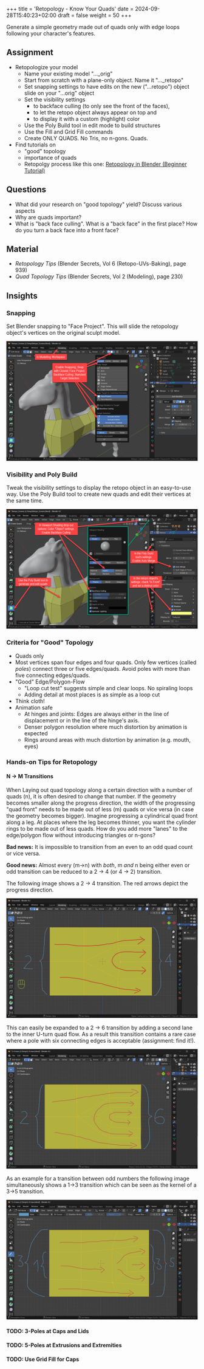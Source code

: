 +++
title = 'Retopology - Know Your Quads'
date = 2024-09-28T15:40:23+02:00
draft = false
weight = 50
+++

Generate a simple geometry made out of quads only with edge loops following your character's features.

## Assignment 

- Retopologize your model
  - Name your existing model "..._orig"
  - Start from scratch with a plane-only object. Name it "..._retopo"
  - Set snapping settings to have edits on the new ("...retopo") object slide on your "...orig" object
  - Set the visibility settings 
    - to backface culling (to only see the front of the faces), 
    - to let the retopo object always appear on top and 
    - to display it with a custom (highlight) color
  - Use the Poly Build tool in edit mode to build structures
  - Use the Fill and Grid Fill commands
  - Create ONLY QUADS. No Tris, no n-gons. Quads. 
- Find tutorials on 
  - "good" topology
  - importance of quads
  - Retopolgy process like this one: [Retopology in Blender (Beginner Tutorial)](https://www.youtube.com/watch?v=X2GNyEUvpD4)
 

## Questions

- What did your research on "good topology" yield? Discuss various aspects
- Why are quads important?
- What is "back face culling". What is a "back face" in the first place? How do you turn a back face into a front face?

## Material

- _Retopology Tips_ (Blender Secrets, Vol 6 (Retopo-UVs-Baking), page 939)
- _Quad Topology Tips_ (Blender Secrets, Vol 2 (Modeling), page 230)


## Insights

### Snapping

Set Blender snapping to "Face Project". This will slide the retopology object's vertices on the original sculpt model.

![Snapping](day_05_snapping_settings.png)

### Visibility and Poly Build

Tweak the visibility settings to display the retopo object in an easy-to-use way. Use the Poly Build tool to create new quads and edit their vertices at the same time.

![PolyBuild](day_05_visibility_polybuild.png)


### Criteria for "Good" Topology

- Quads only
- Most vertices span four edges and four quads. Only few vertices (called _poles_) connect three or five edges/quads. Avoid poles with more than five connecting edges/quads. 
- "Good" Edge/Polygon-Flow
  - "Loop cut test" suggests simple and clear loops. No spiraling loops
  - Adding detail at most places is as simple as a loop cut
- Think cloth! 
- Animation safe
  - At hinges and joints: Edges are always either in the line of displacement or in the line of the hinge's axis.
  - Denser polygon resolution where much distortion by animation is expected
  - Rings around areas with much distortion by animation (e.g. mouth, eyes)

### Hands-on Tips for Retopology

#### N → M Transitions

When Laying out quad topology along a certain direction with a number of quads (n), it is often desired to change that number. If the geometry becomes smaller along the progress direction, the width of the progressing "quad front" needs to be made out of less (m) quads or vice versa (in case the geometry becomes bigger). Imagine progressing a cylindrical quad front along a leg. At places where the leg becomes thinner, you want the cylinder rings to be made out of less quads. How do you add more "lanes"  to the edge/polygon flow without introducing triangles or n-gons?

**Bad news:** It is impossible to transition from an even to an odd quad count or vice versa.

**Good news:** Almost every (m→n) with _both_, m _and_ n being either even or odd transition can be reduced to a 2 → 4 (or 4 → 2) transition.

The following image shows a 2 → 4 transition. The red arrows depict the progress direction. 

![2 → 4 transition](day_05_2_to_4_transision.png)

This can easily be expanded to a 2 → 6 transition by adding a second lane to the inner U-turn quad flow. As a result this transition contains a rare case where a pole with six connecting edges is acceptable (assignment: find it!).

![2 → 6 transition](day_05_2_to_6_transision.png)

As an example for a transition between odd numbers the following image simultaneously shows a 1→3 transition which can be seen as the kernel of a 3→5 transition.

![3→5 transition](day_05_3_to_5_transision.png)

#### TODO: 3-Poles at Caps and Lids

#### TODO: 5-Poles at Extrusions and Extremities

#### TODO: Use Grid Fill for Caps
